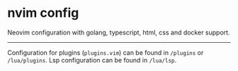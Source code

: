 # nvim config

Neovim configuration with golang, typescript, html, css and docker support.

---

Configuration for plugins (`plugins.vim`) can be found in `/plugins` or `/lua/plugins`.
Lsp configuration can be found in `/lua/lsp`.
